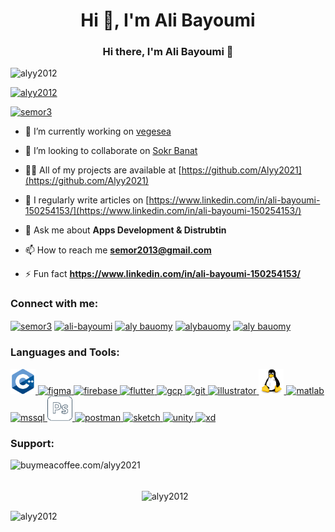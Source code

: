 <h1 align="center">Hi 👋, I'm Ali Bayoumi</h1>
<h3 align="center">Hi there, I'm Ali Bayoumi 👋</h3>

<p align="left"> <img src="https://komarev.com/ghpvc/?username=alyy2012&label=Profile%20views&color=0e75b6&style=flat" alt="alyy2012" /> </p>

<p align="left"> <a href="https://github.com/ryo-ma/github-profile-trophy"><img src="https://github-profile-trophy.vercel.app/?username=alyy2012" alt="alyy2012" /></a> </p>

<p align="left"> <a href="https://twitter.com/semor3" target="blank"><img src="https://img.shields.io/twitter/follow/semor3?logo=twitter&style=for-the-badge" alt="semor3" /></a> </p>

- 🔭 I’m currently working on [vegesea](https://github.com/Alyy2021/vegesea)

- 👯 I’m looking to collaborate on [Sokr Banat](https://github.com/Alyy2021/sokr_banat)

- 👨‍💻 All of my projects are available at [https://github.com/Alyy2021](https://github.com/Alyy2021)

- 📝 I regularly write articles on [https://www.linkedin.com/in/ali-bayoumi-150254153/](https://www.linkedin.com/in/ali-bayoumi-150254153/)

- 💬 Ask me about **Apps Development & Distrubtin**

- 📫 How to reach me **semor2013@gmail.com**

- ⚡ Fun fact **https://www.linkedin.com/in/ali-bayoumi-150254153/**

<h3 align="left">Connect with me:</h3>
<p align="left">
<a href="https://twitter.com/semor3" target="blank"><img align="center" src="https://raw.githubusercontent.com/rahuldkjain/github-profile-readme-generator/master/src/images/icons/Social/twitter.svg" alt="semor3" height="30" width="40" /></a>
<a href="https://linkedin.com/in/ali-bayoumi" target="blank"><img align="center" src="https://raw.githubusercontent.com/rahuldkjain/github-profile-readme-generator/master/src/images/icons/Social/linked-in-alt.svg" alt="ali-bayoumi" height="30" width="40" /></a>
<a href="https://fb.com/aly bauomy" target="blank"><img align="center" src="https://raw.githubusercontent.com/rahuldkjain/github-profile-readme-generator/master/src/images/icons/Social/facebook.svg" alt="aly bauomy" height="30" width="40" /></a>
<a href="https://instagram.com/alybauomy" target="blank"><img align="center" src="https://raw.githubusercontent.com/rahuldkjain/github-profile-readme-generator/master/src/images/icons/Social/instagram.svg" alt="alybauomy" height="30" width="40" /></a>
<a href="https://www.youtube.com/c/aly bauomy" target="blank"><img align="center" src="https://raw.githubusercontent.com/rahuldkjain/github-profile-readme-generator/master/src/images/icons/Social/youtube.svg" alt="aly bauomy" height="30" width="40" /></a>
</p>

<h3 align="left">Languages and Tools:</h3>
<p align="left"> <a href="https://www.w3schools.com/cpp/" target="_blank" rel="noreferrer"> <img src="https://raw.githubusercontent.com/devicons/devicon/master/icons/cplusplus/cplusplus-original.svg" alt="cplusplus" width="40" height="40"/> </a> <a href="https://www.figma.com/" target="_blank" rel="noreferrer"> <img src="https://www.vectorlogo.zone/logos/figma/figma-icon.svg" alt="figma" width="40" height="40"/> </a> <a href="https://firebase.google.com/" target="_blank" rel="noreferrer"> <img src="https://www.vectorlogo.zone/logos/firebase/firebase-icon.svg" alt="firebase" width="40" height="40"/> </a> <a href="https://flutter.dev" target="_blank" rel="noreferrer"> <img src="https://www.vectorlogo.zone/logos/flutterio/flutterio-icon.svg" alt="flutter" width="40" height="40"/> </a> <a href="https://cloud.google.com" target="_blank" rel="noreferrer"> <img src="https://www.vectorlogo.zone/logos/google_cloud/google_cloud-icon.svg" alt="gcp" width="40" height="40"/> </a> <a href="https://git-scm.com/" target="_blank" rel="noreferrer"> <img src="https://www.vectorlogo.zone/logos/git-scm/git-scm-icon.svg" alt="git" width="40" height="40"/> </a> <a href="https://www.adobe.com/in/products/illustrator.html" target="_blank" rel="noreferrer"> <img src="https://www.vectorlogo.zone/logos/adobe_illustrator/adobe_illustrator-icon.svg" alt="illustrator" width="40" height="40"/> </a> <a href="https://www.linux.org/" target="_blank" rel="noreferrer"> <img src="https://raw.githubusercontent.com/devicons/devicon/master/icons/linux/linux-original.svg" alt="linux" width="40" height="40"/> </a> <a href="https://www.mathworks.com/" target="_blank" rel="noreferrer"> <img src="https://upload.wikimedia.org/wikipedia/commons/2/21/Matlab_Logo.png" alt="matlab" width="40" height="40"/> </a> <a href="https://www.microsoft.com/en-us/sql-server" target="_blank" rel="noreferrer"> <img src="https://www.svgrepo.com/show/303229/microsoft-sql-server-logo.svg" alt="mssql" width="40" height="40"/> </a> <a href="https://www.photoshop.com/en" target="_blank" rel="noreferrer"> <img src="https://raw.githubusercontent.com/devicons/devicon/master/icons/photoshop/photoshop-line.svg" alt="photoshop" width="40" height="40"/> </a> <a href="https://postman.com" target="_blank" rel="noreferrer"> <img src="https://www.vectorlogo.zone/logos/getpostman/getpostman-icon.svg" alt="postman" width="40" height="40"/> </a> <a href="https://www.sketch.com/" target="_blank" rel="noreferrer"> <img src="https://www.vectorlogo.zone/logos/sketchapp/sketchapp-icon.svg" alt="sketch" width="40" height="40"/> </a> <a href="https://unity.com/" target="_blank" rel="noreferrer"> <img src="https://www.vectorlogo.zone/logos/unity3d/unity3d-icon.svg" alt="unity" width="40" height="40"/> </a> <a href="https://www.adobe.com/products/xd.html" target="_blank" rel="noreferrer"> <img src="https://cdn.worldvectorlogo.com/logos/adobe-xd.svg" alt="xd" width="40" height="40"/> </a> </p>

<h3 align="left">Support:</h3>
<p><a href="https://www.buymeacoffee.com/buymeacoffee.com/alyy2021"> <img align="left" src="https://cdn.buymeacoffee.com/buttons/v2/default-yellow.png" height="50" width="210" alt="buymeacoffee.com/alyy2021" /></a></p><br><br>

<p><img align="center" src="https://github-readme-stats.vercel.app/api/top-langs?username=alyy2012&show_icons=true&theme=radical&title_color=1e92cc&text_color=267dc0&bg_color=2661ba&locale=en&layout=compact" alt="alyy2012" /></p>

<p><img align="center" src="https://github-readme-streak-stats.herokuapp.com/?user=alyy2012&" alt="alyy2012" /></p>
